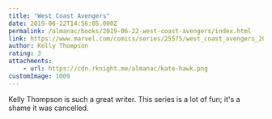 ```yaml
---
title: "West Coast Avengers"
date: 2019-06-22T14:56:05.000Z
permalink: /almanac/books/2019-06-22-west-coast-avengers/index.html
link: https://www.marvel.com/comics/series/25575/west_coast_avengers_2018_-_present
author: Kelly Thompson
rating: 3
attachments: 
    - url: https://cdn.rknight.me/almanac/kate-hawk.png
customImage: 1009
---
```


Kelly Thompson is such a great writer. This series is a lot of fun; it's a shame it was cancelled.